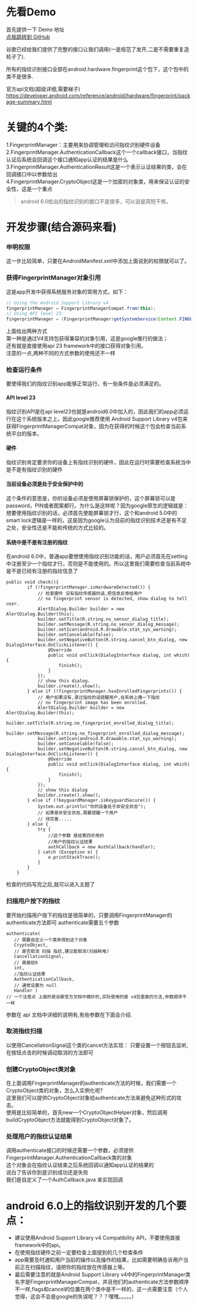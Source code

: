 # 先看Demo
首先提供一下 Demo 地址  
[点我跳转到 GitHub](https://github.com/luyunfeng/FingerprintIdentification)

谷歌已经给我们提供了完整的接口让我们调用(一是规范了发开,二是不需要重复造轮子了).   

所有的指纹识别接口全部在android.hardware.fingerprint这个包下，这个包中的类不是很多.   

官方api文档(超级详细,需要梯子) 
https://developer.android.com/reference/android/hardware/fingerprint/package-summary.html  

# 关键的4个类:
1.FingerprintManager：主要用来协调管理和访问指纹识别硬件设备  
2.FingerprintManager.AuthenticationCallback这个一个callback接口，当指纹认证后系统会回调这个接口通知app认证的结果是什么   
3.FingerprintManager.AuthenticationResult这是一个表示认证结果的类，会在回调接口中以参数给出   
4.FingerprintManager.CryptoObject这是一个加密的对象类，用来保证认证的安全性，这是一个重点  
> android 6.0给出的指纹识别的接口不是很多，可以说是简短干练。  

# 开发步骤(结合源码来看)

### 申明权限  
这一步比较简单，只要在AndroidManifest.xml中添加上面说到的权限就可以了。

### 获得FingerprintManager对象引用   
这是app开发中获得系统服务对象的常用方式，如下：
```java
// Using the Android Support Library v4
fingerprintManager = FingerprintManagerCompat.from(this);
// Using API level 23:
fingerprintManager = (FingerprintManager)getSystemService(Context.FINGERPRINT_SERVICE);
```
上面给出两种方式  
第一种是通过V4支持包获得兼容的对象引用，这是google推行的做法；  
还有就是直接使用api 23 framework中的接口获得对象引用。  
注意的一点,两种不同的方式参数的使用还不一样  

### 检查运行条件  
要使得我们的指纹识别app能够正常运行，有一些条件是必须满足的。  
#### API level 23   
指纹识别API是在api level23也就是android6.0中加入的，因此我们的app必须运行在这个系统版本之上。因此google推荐使用 Android Support Library v4包来获得FingerprintManagerCompat对象，因为在获得的时候这个包会检查当前系统平台的版本。  

#### 硬件    
指纹识别肯定要求你的设备上有指纹识别的硬件，因此在运行时需要检查系统当中是不是有指纹识别的硬件   

#### 当前设备必须是处于安全保护中的   
这个条件的意思是，你的设备必须是使用屏幕锁保护的，这个屏幕锁可以是password，PIN或者图案都行。为什么是这样呢？因为google原生的逻辑就是：想要使用指纹识别的话，必须首先使能屏幕锁才行，这个和android 5.0中的smart lock逻辑是一样的，这是因为google认为目前的指纹识别技术还是有不足之处，安全性还是不能和传统的方式比较的。 

#### 系统中是不是有注册的指纹 
在android 6.0中，普通app要想使用指纹识别功能的话，用户必须首先在setting中注册至少一个指纹才行，否则是不能使用的。所以这里我们需要检查当前系统中是不是已经有注册的指纹信息了

```
public void check(){
        if (!fingerprintManager.isHardwareDetected()) {
            // 检查硬件 没有指纹传感器的话,把信息反馈给用户
            // no fingerprint sensor is detected, show dialog to tell user.
            AlertDialog.Builder builder = new AlertDialog.Builder(this);
            builder.setTitle(R.string.no_sensor_dialog_title);
            builder.setMessage(R.string.no_sensor_dialog_message);
            builder.setIcon(android.R.drawable.stat_sys_warning);
            builder.setCancelable(false);
            builder.setNegativeButton(R.string.cancel_btn_dialog, new DialogInterface.OnClickListener() {
                @Override
                public void onClick(DialogInterface dialog, int which) {
                    finish();
                }
            });
            // show this dialog.
            builder.create().show();
        } else if (!fingerprintManager.hasEnrolledFingerprints()) {
            // 用户如果没有,录过指纹的话提醒用户,在系统上撸一下指纹
            // no fingerprint image has been enrolled.
            AlertDialog.Builder builder = new AlertDialog.Builder(this);
            builder.setTitle(R.string.no_fingerprint_enrolled_dialog_title);
            builder.setMessage(R.string.no_fingerprint_enrolled_dialog_message);
            builder.setIcon(android.R.drawable.stat_sys_warning);
            builder.setCancelable(false);
            builder.setNegativeButton(R.string.cancel_btn_dialog, new DialogInterface.OnClickListener() {
                @Override
                public void onClick(DialogInterface dialog, int which) {
                    finish();
                }
            });
            // show this dialog
            builder.create().show();
        } else if (!keyguardManager.isKeyguardSecure()) {
            System.out.println("你的设备处于非安全状态");
            // 如果是非安全状态,需要提醒一下用户
            // 待完善.....
        } else {
            try {
                //这个参数 是给第四步用的
                //用户的指纹认证结果
                authCallback = new AuthCallback(handler);
            } catch (Exception e) {
                e.printStackTrace();
            }
        }
    }
```
检查的代码写完之后,就可以进入主题了
### 扫描用户按下的指纹  
要开始扫描用户按下的指纹是很简单的，只要调用FingerprintManager的authenticate方法即可
authenticate需要五个参数
```
authenticate(
   // 需要自定义一个类来得到这个对象
   CryptoObject,      
   // 是否取消 扫描 指纹,建议能取消(扫描耗电)
   CancellationSignal,    
   // 直接给0
   int,           
   //指纹认证结果
   AuthenticationCallback,  
   // 通常设置为 null
   Handler )
// 一个注意点 上面的是谷歌官方文档中摘抄的,实际使用的是 v4包里面的方法,参数顺序不一样
```

参数在 api 文档中详细的说明有,有些参数在下面会介绍.

### 取消指纹扫描

以使用CancellationSignal这个类的cancel方法实现： 
只要设置一个按钮去监听,在按钮点击的时候调动取消的方法即可

### 创建CryptoObject类对象

在上面调用FingerprintManager的authenticate方法的时候，我们需要一个CryptoObject类的对象，怎么入实例化呢?  
这里我们可以提供CryptoObject对象给authenticate方法来避免这种形式的攻击。  
使用是比较简单的，首先new一个CryptoObjectHelper对象，然后调用buildCryptoObject方法就能得到CryptoObject对象了。

### 处理用户的指纹认证结果
调用authenticate接口的时候还需要一个参数，必须提供FingerprintManager.AuthenticationCallback类的对象  
这个对象会在指纹认证结束之后系统回调以通知app认证的结果的   
说白了告诉你到底识别成功还是失败   
我们是自定义了一个AuthCallback.java 来实现回调   

# android 6.0上的指纹识别开发的几个要点： 
* 建议使用Android Support Library v4 Compatibility API，不要使用直接framework中的api。 
* 在使用指纹硬件之前一定要检查上面提到的几个检查条件 
* app需要及时通知用户当前的操作以及操作的结果，比如需要明确告诉用户当前正在扫描指纹，请把你的指纹放在传感器上等。 
* 最后需要注意的就是Android Support Library v4中的FingerprintManager类名字是FingerprintManagerCompat，并且他们的authenticate方法参数顺序不一样,flags和cancel的位置在两个类中是不一样的，这一点需要注意（个人觉得，这会不会是google的失误呢？？？嘿嘿。。。。。）

